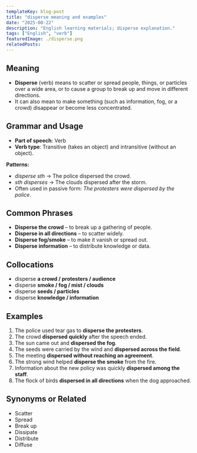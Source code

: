 ```yaml
---
templateKey: blog-post
title: "disperse meaning and examples"
date: "2025-08-22"
description: "English learning materials; disperse explanation."
tags: ["English", "verb"]
featuredImage: ./disperse.png
relatedPosts:
---
```


## Meaning

- **Disperse** (verb) means to scatter or spread people, things, or particles over a wide area, or to cause a group to break up and move in different directions.
- It can also mean to make something (such as information, fog, or a crowd) disappear or become less concentrated.

## Grammar and Usage

- **Part of speech**: Verb
- **Verb type**: Transitive (takes an object) and intransitive (without an object).

**Patterns:**

- _disperse sth_ → The police dispersed the crowd.
- _sth disperses_ → The clouds dispersed after the storm.
- Often used in passive form: _The protesters were dispersed by the police_.

## Common Phrases

- **Disperse the crowd** – to break up a gathering of people.
- **Disperse in all directions** – to scatter widely.
- **Disperse fog/smoke** – to make it vanish or spread out.
- **Disperse information** – to distribute knowledge or data.

## Collocations

- disperse **a crowd / protesters / audience**
- disperse **smoke / fog / mist / clouds**
- disperse **seeds / particles**
- disperse **knowledge / information**

## Examples

1. The police used tear gas to **disperse the protesters**.
2. The crowd **dispersed quickly** after the speech ended.
3. The sun came out and **dispersed the fog**.
4. The seeds were carried by the wind and **dispersed across the field**.
5. The meeting **dispersed without reaching an agreement**.
6. The strong wind helped **disperse the smoke** from the fire.
7. Information about the new policy was quickly **dispersed among the staff**.
8. The flock of birds **dispersed in all directions** when the dog approached.

## Synonyms or Related

- Scatter
- Spread
- Break up
- Dissipate
- Distribute
- Diffuse
